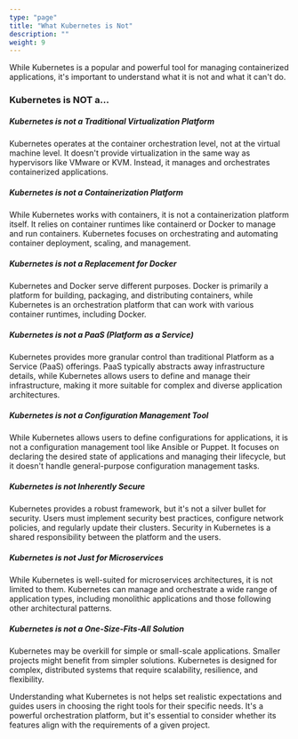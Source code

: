 ```yaml
---
type: "page"
title: "What Kubernetes is Not"
description: ""
weight: 9
---
```


While Kubernetes is a popular and powerful tool for managing containerized applications, it's important to understand what it is not and what it can't do.

### Kubernetes is NOT a...

##### Kubernetes is not a Traditional Virtualization Platform
Kubernetes operates at the container orchestration level, not at the virtual machine level. It doesn't provide virtualization in the same way as hypervisors like VMware or KVM. Instead, it manages and orchestrates containerized applications.

##### Kubernetes is not a Containerization Platform
While Kubernetes works with containers, it is not a containerization platform itself. It relies on container runtimes like containerd or Docker to manage and run containers. Kubernetes focuses on orchestrating and automating container deployment, scaling, and management.


##### Kubernetes is not a Replacement for Docker
Kubernetes and Docker serve different purposes. Docker is primarily a platform for building, packaging, and distributing containers, while Kubernetes is an orchestration platform that can work with various container runtimes, including Docker.

##### Kubernetes is not a PaaS (Platform as a Service)
Kubernetes provides more granular control than traditional Platform as a Service (PaaS) offerings. PaaS typically abstracts away infrastructure details, while Kubernetes allows users to define and manage their infrastructure, making it more suitable for complex and diverse application architectures.

##### Kubernetes is not a Configuration Management Tool
While Kubernetes allows users to define configurations for applications, it is not a configuration management tool like Ansible or Puppet. It focuses on declaring the desired state of applications and managing their lifecycle, but it doesn't handle general-purpose configuration management tasks.

##### Kubernetes is not Inherently Secure
Kubernetes provides a robust framework, but it's not a silver bullet for security. Users must implement security best practices, configure network policies, and regularly update their clusters. Security in Kubernetes is a shared responsibility between the platform and the users.

##### Kubernetes is not Just for Microservices
While Kubernetes is well-suited for microservices architectures, it is not limited to them. Kubernetes can manage and orchestrate a wide range of application types, including monolithic applications and those following other architectural patterns.

##### Kubernetes is not a One-Size-Fits-All Solution
Kubernetes may be overkill for simple or small-scale applications. Smaller projects might benefit from simpler solutions. Kubernetes is designed for complex, distributed systems that require scalability, resilience, and flexibility.

Understanding what Kubernetes is not helps set realistic expectations and guides users in choosing the right tools for their specific needs. It's a powerful orchestration platform, but it's essential to consider whether its features align with the requirements of a given project.